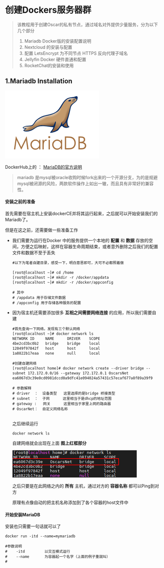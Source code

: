 # 创建Dockers服务器群

> 该教程用于创建Oscar的私有节点，通过域名对外提供少量服务，分为以下几个部分
>
> 1. Mariadb Docker版的安装配置说明
> 2. Nextcloud 的安装与配置
> 3. 配置 LetsEncrypt 为不同节点 HTTPS 反向代理子域名
> 4. Jellyfin Docker 硬件直通和配置
> 5. RocketChat的安装和使用

## 1.Mariadb Installation

![image-20210218194141798](image-20210218194141798.png)

DockerHub上的   ： [MariaDB的官方说明](https://hub.docker.com/_/mariadb) 

> mariadb 是mysql被oracle收购时候fork出来的一个开源分支，为的是规避mysql被闭源的风险，两款软件操作上如出一辙，而且具有非常好的兼容性。

#### 安装之前的准备

首先需要在宿主机上安装dockerCE并将其运行起来，之后就可以开始安装我们的Mariadb了。

但是在这之前，还需要做一些准备工作

* 我们需要为运行在Docker 中的服务提供一个本地的 **配置** 和 **数据** 存放的空间，方便之后映射，这样在容器生命周期结束，或者意外删除之后我们的配置文件和数据不至于丢失

  ```shell
  #以下为笔者自建目录，感受一下，明白意思即可，大可不必都照着做
  
  [root@localhost ~]# cd /home
  [root@localhost ~]# mkdir -r /docker/appdata
  [root@localhost ~]# mkdir -r /docker/appconfig
  
  # 其中 
  # /appdata 用于存储文件数据 
  # /appconfig 用于存储各种服务的配置
  
  ```

  

* 因为宿主机还需要添加很多 **互相之间需要网络连接** 的应用，所以我们需要自建

  ```shell
  #首先查询一下网络，发现有三个默认网络
  [root@localhost ~]# docker network ls
  NETWORK ID     NAME      DRIVER    SCOPE
  4be2cd3bc0b2   bridge    bridge    local
  12049f97842f   host      host      local
  1a8822b17eaa   none      null      local
  
  #创建自建网络
  [root@localhost home]# docker network create --driver bridge --subnet 172.172.0.0/16 --gateway 172.172.0.1 OscarsNet
  ea6067d3c39e0cd0981dccd0a9dfc41e094024a57431c57ecaf677a8f89a39f9
  
  # 参数解释
  # driver  ：  设备类型   这里选择的是bridge 桥接类型
  # subnet  ：  子网      这里相当于是dhcp的地址范围
  # gateway :   网关      这里相当于家里上网的路由器
  # OscarNet：  自定义网络名称
  
  
  ```

  之后继续运行

  ```shell
  docker network ls
  ```

  自建网络就会出现在上面 **图上红框部分**

  ![image-20210218193218113](image-20210218193218113.png)

  之后只要是在此网络之内的 **所有** 主机，通过对方的 **容器名称** 都可以Ping到对方

  原理有点像自动的把主机名称添加到了各个容器的host文件中

#### 开始安装MariaDB

安装也只需要一句话就可以了

```shell
docker run -itd --name=mymariadb  

#参数说明
#    -itd         以交互模式运行
#    --name       为容器起一个名字（上面的例子重就叫）
#    
```

